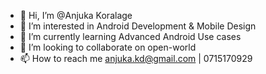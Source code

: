 - 👋 Hi, I’m @Anjuka Koralage
- 👀 I’m interested in Android Development & Mobile Design
- 🌱 I’m currently learning Advanced Android Use cases
- 💞️ I’m looking to collaborate on open-world
- 📫 How to reach me anjuka.kd@gmail.com | 0715170929

<!---
Anjuka/Anjuka is a ✨ special ✨ repository because its `README.md` (this file) appears on your GitHub profile.
You can click the Preview link to take a look at your changes.
--->
